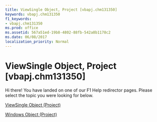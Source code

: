 ```yaml
---
title: ViewSingle Object, Project [vbapj.chm131350]
keywords: vbapj.chm131350
f1_keywords:
- vbapj.chm131350
ms.prod: office
ms.assetid: 567a51ed-19b8-4802-88fb-542a8b1178c2
ms.date: 06/08/2017
localization_priority: Normal
---
```



# ViewSingle Object, Project [vbapj.chm131350]

Hi there! You have landed on one of our F1 Help redirector pages. Please select the topic you were looking for below.

[ViewSingle Object (Project)](http://msdn.microsoft.com/library/41a36448-df16-3ad4-ec98-1dba0b3f8aef%28Office.15%29.aspx)

[Windows Object (Project)](http://msdn.microsoft.com/library/6fc70ece-0257-5565-907b-e0e7a6770980%28Office.15%29.aspx)


